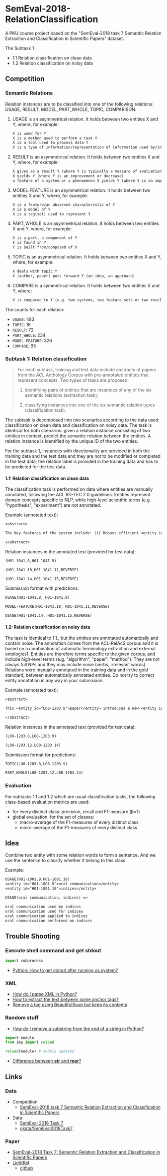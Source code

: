 # SemEval-2018-RelationClassification

A PKU course project based on the "SemEval-2018 task 7 Semantic Relation Extraction and Classification in Scientific Papers" dataset.

The Subtask 1

* 1.1 Relation classification on clean data
* 1.2 Relation classification on noisy data

## Competition

### Semantic Relations

Relation instances are to be classified into one of the following relations: USAGE, RESULT, MODEL, PART_WHOLE, TOPIC, COMPARISON.

1. USAGE is an asymmetrical relation. It holds between two entities X and Y, where, for example:

    ```txt
    X is used for Y
    X is a method used to perform a task Y
    X is a tool used to process data Y
    X is a type of information/representation of information used by/in a system Y)
    ```

2. RESULT is an asymmetrical relation. It holds between two entities X and Y, where, for example:

    ```txt
    X gives as a result Y (where Y is typically a measure of evaluation)
    X yields Y (where Y is an improvement or decrease)
    a feature of a system or a phenomenon X yields Y (where Y is an improvement or decrease)
    ```

3. MODEL-FEATURE is an asymmetrical relation. It holds between two entities X and Y, where, for example:

    ```txt
    X is a feature/an observed characteristic of Y
    X is a model of Y
    X is a tag(set) used to represent Y
    ```

4. PART_WHOLE is an asymmetrical relation. It holds between two entities X and Y, where, for example:

    ```txt
    X is a part, a component of Y
    X is found in Y
    Y is built from/composed of X  
    ```

5. TOPIC is an asymmetrical relation. It holds between two entities X and Y, where, for example:

    ```txt
    X deals with topic Y
    X (author, paper) puts forward Y (an idea, an approach)
    ```

6. COMPARE is a symmetrical relation. It holds between two entities X and Y, where:

    ```txt
    X is compared to Y (e.g. two systems, two feature sets or two results)
    ```

The counts for each relation:

* `USAGE`: 483
* `TOPIC`: 18
* `RESULT`: 72
* `PART_WHOLE`: 234
* `MODEL-FEATURE`: 326
* `COMPARE`: 95

### Subtask 1: Relation classification

> For each subtask, training and test data include abstracts of papers from the ACL Anthology Corpus with pre-annotated entities that represent concepts. Two types of tasks are proposed:
>
> 1) identifying pairs of entities that are instances of any of the six semantic relations (extraction task),
>
> 2) classifying instances into one of the six semantic relation types (classification task).

The subtask is decomposed into two scenarios according to the data used: classification on clean data and classification on noisy data. The task is identical for both scenarios: given a relation instance consisting of two entities in context, predict the semantic relation between the entities. A relation instance is identified by the unique ID of the two entities.

For the subtask 1,  instances with directionality are provided in both the training data and the test data and they are not to be modified or completed in the test data; the relation label is provided in the training data and has to be predicted for the test data.

#### 1.1: Relation classification on clean data

The classification task is performed on data where entities are manually annotated, following the ACL RD-TEC 2.0 guidelines. Entities represent domain concepts specific to NLP, while high-level scientific terms (e.g. "hypothesis", "experiment") are not annotated.

Example (annotated text):

```txt
<abstract>

The key features of the system include: (i) Robust efficient <entity id="H01-1041.8">parsing</entity> of <entity id="H01-1041.9">Korean</entity> (a <entity id="H01-1041.10">verb final language</entity> with <entity id="H01-1041.11">overt case markers</entity> , relatively <entity id="H01-1041.12">free word order</entity> , and frequent omissions of <entity id="H01-1041.13">arguments</entity> ). (ii) High quality <entity id="H01-1041.14">translation</entity> via <entity id="H01-1041.15">word sense disambiguation</entity> and accurate <entity id="H01-1041.16">word order generation</entity> of the <entity id="H01-1041.17">target language</entity> .(iii) <entity id="H01-1041.18">Rapid system development</entity> and porting to new <entity id="H01-1041.19">domains</entity> via <entity id="H01-1041.20">knowledge-based automated acquisition of grammars</entity> .

</abstract>
```

Relation instances in the annotated text (provided for test data):

```txt
(H01-1041.8,H01-1041.9)

(H01-1041.10,H01-1041.11,REVERSE)

(H01-1041.14,H01-1041.15,REVERSE)
```

Submission format with predictions:

```txt
USAGE(H01-1041.8, H01-1041.9)

MODEL-FEATURE(H01-1041.10, H01-1041.11,REVERSE)

USAGE(H01-1041.14, H01-1041.15,REVERSE)
```

#### 1.2: Relation classification on noisy data

The task is identical to 1.1., but the entities are annotated automatically and contain noise. The annotation comes from the ACL-RelAcS corpus and it is based on a combination of automatic terminology extraction and external ontologies1. Entities are therefore terms specific to the given corpus, and include high-level terms (e.g. "algorithm", "paper", "method"). They are not always full NPs and they may include noise (verbs, irrelevant words). Relations were manually annotated in the training data and in the gold standard, between automatically annotated entities. Do not try to correct entity annotation in any way in your submission.

Example (annotated text):

```txt
<abstract>

This <entity id="L08-1203.8">paper</entity> introduces a new <entity id="L08-1203.9">architecture</entity> that aims at combining molecular <entity id="L08-1203.10">biology</entity> <entity id="L08-1203.11">data</entity> with <entity id="L08-1203.12">information</entity> automatically <entity id="L08-1203.13">extracted</entity> from relevant <entity id="L08-1203.14">scientific literature</entity>

</abstract>
```

Relation instances in the annotated text (provided for test data):

```txt
(L08-1203.8,L08-1203.9)

(L08-1203.12,L08-1203.14)
```

Submission format for predictions:

```txt
TOPIC(L08-1203.8,L08-1203.9)

PART_WHOLE(L08-1203.12,L08-1203.14)
```

### Evaluation

For subtasks 1.1 and 1.2 which are usual classification tasks, the following class-based evaluation metrics are used:

* for every distinct class: precision, recall and F1-measure (β=1)
* global evaluation, for the set of classes:
  * macro-average of the F1-measures of every distinct class
  * micro-average of the F1-measures of every distinct class

## Idea

Combine two entity with some relation words to form a sentence. And we use the sentence to classify whether it belong to this class.

Example:

```txt
USAGE(H01-1001.9,H01-1001.10)
<entity id="H01-1001.9">oral communication</entity>
<entity id="H01-1001.10">indices</entity>

USAGE(oral communication, indices) =>

oral communication used by indices
oral communication used for indices
oral communication applied to indices
oral communication performed on indices
```

## Trouble Shooting

### Execute shell command and get stdout

```py
import subprocess
```

* [Python: How to get stdout after running os.system?](https://stackoverflow.com/questions/18739239/python-how-to-get-stdout-after-running-os-system/45364515)

### XML

* [How do I parse XML in Python?](https://stackoverflow.com/questions/1912434/how-do-i-parse-xml-in-python)
* [How to extract the text between some anchor tags?](https://stackoverflow.com/questions/13247479/how-to-extract-the-text-between-some-anchor-tags)
* [Remove a tag using BeautifulSoup but keep its contents](https://stackoverflow.com/questions/1765848/remove-a-tag-using-beautifulsoup-but-keep-its-contents)

### Random stuff

* [How do I remove a substring from the end of a string in Python?](https://stackoverflow.com/questions/1038824/how-do-i-remove-a-substring-from-the-end-of-a-string-in-python)

```py
import module
from imp import reload

reload(module) # module updated
```

* [Difference between __str__ and __repr__?](https://stackoverflow.com/questions/1436703/difference-between-str-and-repr)

## Links

### Data

* Competition
  * [SemEval-2018 task 7 Semantic Relation Extraction and Classification in Scientific Papers](https://competitions.codalab.org/competitions/17422)
* Data
  * [SemEval 2018 Task 7](https://lipn.univ-paris13.fr/~gabor/semeval2018task7/)
  * [gkata/SemEval2018Task7](https://github.com/gkata/SemEval2018Task7/tree/testing)

### Paper

* [SemEval-2018 Task 7: Semantic Relation Extraction and Classification in Scientific Papers](https://aclweb.org/anthology/S18-1111)
* [LightRel](https://arxiv.org/pdf/1804.08426.pdf)
  * [github](https://github.com/trenslow/LightRel)
